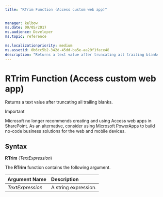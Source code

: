 ```yaml
---
title: "RTrim Function (Access custom web app)"
 
 
manager: kelbow
ms.date: 09/05/2017
ms.audience: Developer
ms.topic: reference
  
ms.localizationpriority: medium
ms.assetid: 0b6cc5b2-342d-45dd-ba5e-aa29f1face48
description: "Returns a text value after truncating all trailing blanks."
---
```


# RTrim Function (Access custom web app)

Returns a text value after truncating all trailing blanks.
  
> [!IMPORTANT]
> Microsoft no longer recommends creating and using Access web apps in SharePoint. As an alternative, consider using [Microsoft PowerApps](https://powerapps.microsoft.com/) to build no-code business solutions for the web and mobile devices. 
  
## Syntax

 **RTrim** (*TextExpression*) 
  
The **RTrim** function contains the following argument. 
  
|**Argument Name**|**Description**|
|:-----|:-----|
| *TextExpression*  <br/> |A string expression. |
   

